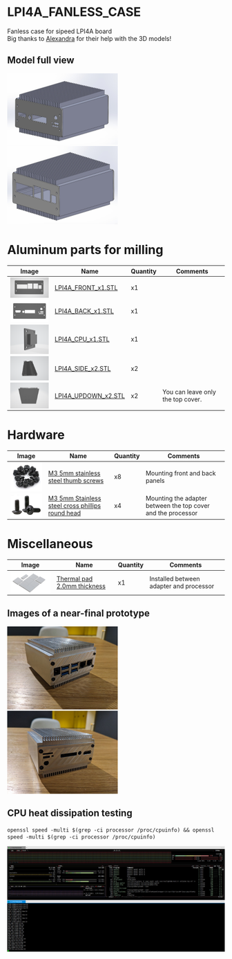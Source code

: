 # LPI4A_FANLESS_CASE
Fanless case for sipeed LPI4A board  
Big thanks to [Alexandra](https://t.me/AlexandraUstyuzhaninova) for their help with the 3D models!


## Model full view
<p float="left">
    <img src="./images/LPI4A_FANLESS_CASE_BACK.jpg" width="256"/>
    <img src="./images/LPI4A_FANLESS_CASE_FRONT.png" width="256"/>
</p>

# Aluminum parts for milling 
|Image|Name|Quantity|Comments|
|---|---|---|---|
|<img src="./images/LPI4A_FRONT.png" width="150" align="center"> |[LPI4A_FRONT_x1.STL](./STL/LPI4A_FRONT_x1.STL)|x1||
|<img src="./images/LPI4A_BACK.png" width="150" align="center"> |[LPI4A_BACK_x1.STL](./STL/LPI4A_BACK_x1.STL)|x1||
|<img src="./images/LPI4A_CPU.png" width="150" align="center"> |[LPI4A_CPU_x1.STL](./STL/LPI4A_CPU_x1.STL)|x1||
|<img src="./images/LPI4A_SIDE.png" width="150" align="center"> |[LPI4A_SIDE_x2.STL](./STL/LPI4A_SIDE_x2.STL)|x2||
|<img src="./images/LPI4A_UPDOWN.png" width="150" align="center"> |[LPI4A_UPDOWN_x2.STL](./STL/LPI4A_UPDOWN_x2.STL)|x2|You can leave only the top cover.|

# Hardware
|Image|Name|Quantity|Comments|
|---|---|---|---|
|<img src="./images/m3_5mm_frontback.png" width="150" align="center">|[M3 5mm stainless steel thumb screws](https://aliexpress.ru/item/1005003319197693.html?spm=a2g2w.orderdetail.0.0.67d24aa68a02Ft&sku_id=12000028684114331)|x8|Мounting front and back panels|
|<img src="./images/m3_5mm_cpu.png" width="150" align="center">|[M3 5mm Stainless steel cross phillips round head](https://aliexpress.ru/item/1005004090390208.html?spm=a2g2w.detail.similar_rcmd.7.56cf26c8AlAUUY&mixer_rcmd_bucket_id=aerabtestalgoRecommendAbV25_controlRu1&pdp_trigger_item_id=0_1005002496382349&ru_algo_pv_id=2807e7-61b690-8423cd-560721-1718103600&scenario=aerSimilarItemPdpRcmd&sku_id=12000027997880531&traffic_source=recommendation&type_rcmd=core)|x4|Mounting the adapter between the top cover and the processor|



# Miscellaneous
|Image|Name|Quantity|Comments|
|---|---|---|---|
|<img src="./images/thermal_pad.png" width="150" align="center">|[Thermal pad 2.0mm thickness](https://aliexpress.ru/item/1005003020892456.html?spm=a2g2w.orderdetail.0.0.178a4aa6qbgcXl&sku_id=12000029332866957)|x1|Installed between adapter and processor|




## Images of a near-final prototype
<p float="left">
    <img src="./images/LPI4A_FANLESS_CASE_FRONT_PHOTO.jpg" width="256"/>
    <img src="./images/LPI4A_FANLESS_CASE_BACK_PHOTO.jpg" width="256"/>
</p>

## CPU heat dissipation testing
```console
openssl speed -multi $(grep -ci processor /proc/cpuinfo) && openssl speed -multi $(grep -ci processor /proc/cpuinfo)
```
<img src="./images/load_testing_temperature.png" width="512"/>


